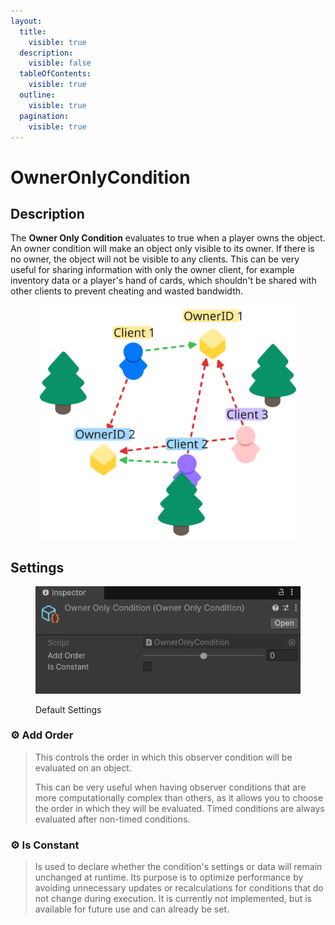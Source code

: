 ```yaml
---
layout:
  title:
    visible: true
  description:
    visible: false
  tableOfContents:
    visible: true
  outline:
    visible: true
  pagination:
    visible: true
---
```


# OwnerOnlyCondition

## Description <a href="#server-and-host" id="server-and-host"></a>

The **Owner Only Condition** evaluates to true when a player owns the object. An owner condition will make an object only visible to its owner. If there is no owner, the object will not be visible to any clients. This can be very useful for sharing information with only the owner client, for example inventory data or a player's hand of cards, which shouldn't be shared with other clients to prevent cheating and wasted bandwidth.

<div align="left"><figure><img src="../../../.gitbook/assets/owner-only-observer-condition.svg" alt="" width="469"><figcaption></figcaption></figure></div>

## Settings <a href="#server-and-host" id="server-and-host"></a>

<div align="left"><figure><img src="../../../.gitbook/assets/owner-only-observer-condition.png" alt=""><figcaption><p>Default Settings</p></figcaption></figure></div>

### :gear:  **Add Order**

> This controls the order in which this observer condition will be evaluated on an object.
>
> This can be very useful when having observer conditions that are more computationally complex than others, as it allows you to choose the order in which they will be evaluated. Timed conditions are always evaluated after non-timed conditions.

### :gear:  **Is Constant**

> Is used to declare whether the condition's settings or data  will remain unchanged at runtime. Its purpose is to optimize performance by avoiding unnecessary updates or recalculations for conditions that do not change during execution. It is currently not implemented, but is available for future use and can already be set.
